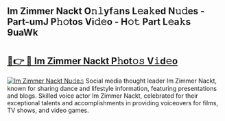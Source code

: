 ## Im Zimmer Nackt O𝚗𝚕yf𝚊ns L𝚎a𝚔ed N𝚞𝚍es - Part-umJ P𝚑𝚘tos Vi𝚍𝚎o - H𝚘𝚝 Part L𝚎a𝚔s 9uaWk

# <h2><a href="http://kf6e7q.oniu.top/?m=Im+Zimmer+Nackt">🔗👉 🔴 Im Zimmer Nackt P𝚑ot𝚘𝚜 V𝚒d𝚎o</a></h2>

[![Im Zimmer Nackt Nu𝚍e𝚜](https://i.imgur.com/0qMVB7G.gif)](http://kf6e7q.oniu.top/?m=Im+Zimmer+Nackt)
Social media thought leader Im Zimmer Nackt, known for sharing dance and lifestyle information, featuring presentations and blogs. Skilled voice actor Im Zimmer Nackt, celebrated for their exceptional talents and accomplishments in providing voiceovers for films, TV shows, and video games.  
